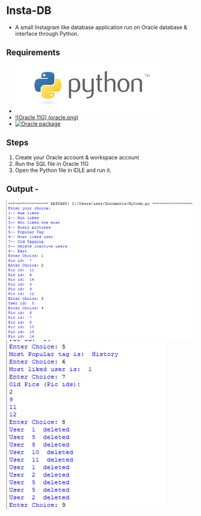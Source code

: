 # Insta-DB
  - A small Instagram like database application run on Oracle database & interface through Python.
## Requirements
  - [![Python 3.6.5](python.png)](https://www.python.org/downloads/release/python-365)
  - [![Oracle 11G] (oracle.png)](http://www.oracle.com/technetwork/database/database-technologies/express-edition/downloads/index.html)
  - [![Oracle package](https://badge.fury.io/py/cx_Oracle.svg)](https://pypi.org/project/cx_Oracle)


## Steps
  1. Create your Oracle account & workspace account
  2. Run the SQL file in Oracle 11G
  3. Open the Python file in IDLE and run it.
  
## Output -
![Output1](Output1.png)
![Output2](Output2.png)
